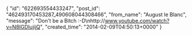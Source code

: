  {
   "id": "622693554433247",
   "post_id": "462493170453287_490608044308466",
   "from_name": "August le Blanc",
   "message": "Don't be a Bitch :-D\nhttp://www.youtube.com/watch?v=N8IGDIujijQ",
   "created_time": "2014-02-09T04:50:13+0000"
 }
